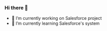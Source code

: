 ### Hi there 👋

- 🔭 I’m currently working on Salesforce project
- 🌱 I’m currently learning Salesforce's system

